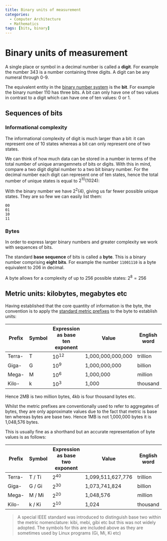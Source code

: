 ```yaml
---
title: Binary units of measurement
categories:
  - Computer Architecture
  - Mathematics
tags: [bits, binary]
---
```


# Binary units of measurement

A single place or symbol in a decimal number is called a **digit**. For example the number 343 is a number containing three digits. A digit can be any numeral through 0-9.

The equivalent entity in the [binary number system](/Hardware/Binary/Binary_number_system.md) is the **bit**. For example the binary number 110 has three bits. A bit can only have one of two values in contrast to a digit which can have one of ten values: 0 or 1.

## Sequences of bits

### Informational complexity

The informational complexity of digit is much larger than a bit: it can represent one of 10 states whereas a bit can only represent one of two states.

We can think of how much data can be stored in a number in terms of the total number of unique arrangemnets of bits or digits. With this in mind, compare a two digit digital number to a two bit binary number. For the decimal number each digit can represent one of ten states, hence the total number of unique states is equal to $2^{10} (1024)$:

With the binary number we have $2^{2} (4)$, giving us far fewer possible unique states. They are so few we can easily list them:

```
00
01
10
11
```

### Bytes

In order to express larger binary numbers and greater complexity we work with sequences of bits.

The standard **base sequence** of bits is called a **byte**. This is a binary number comprising **eight bits**. For example the number `11001110` is a byte equivalent to 206 in decimal.

A byte allows for a complexity of up to 256 possible states: $2^{8} = 256$

## Metric units: kilobytes, megabytes etc

Having established that the core quantity of information is the byte, the convention is to apply the [standard metric prefixes](/Electronics/Prefixes_for_units_of_electrical_measurement.md) to the byte to establish units:

| Prefix | Symbol | Expression as base ten exponent | Value             | English word |
| ------ | ------ | ------------------------------- | ----------------- | ------------ |
| Terra- | T      | $10^{12}$                       | 1,000,000,000,000 | trillion     |
| Giga-  | G      | $10^9$                          | 1,000,000,000     | billion      |
| Mega-  | M      | $10^6$                          | 1,000,000         | million      |
| Kilo-  | k      | $10^3$                          | 1,000             | thousand     |

Hence 2MB is two million bytes, 4kb is four thousand bytes etc.

Whilst the metric prefixes are conventionally used to refer to aggregates of bytes, they are only approximate values due to the fact that metric is base ten whereas bytes are base two. Hence 1MB is not 1,000,000 bytes it is 1,048,576 bytes.

This is usually fine as a shorthand but an accurate representation of byte values is as follows:

| Prefix | Symbol | Expression as base two exponent | Value             | English word |
| ------ | ------ | ------------------------------- | ----------------- | ------------ |
| Terra- | T / Ti | $2^{40}$                        | 1,099,511,627,776 | trillion     |
| Giga-  | G / Gi | $2^{30}$                        | 1,073,741,824     | billion      |
| Mega-  | M / Mi | $2^{20}$                        | 1,048,576         | million      |
| Kilo-  | k / Ki | $2^{10}$                        | 1,024             | thousand     |

> A special IEEE standard was introduced to distinguish base two within the metric nomenclature: kibi, mebi, gibi etc but this was not widely adopted. The symbols for this are included above as they are sometimes used by Linux programs (Gi, Mi, Ki etc)
